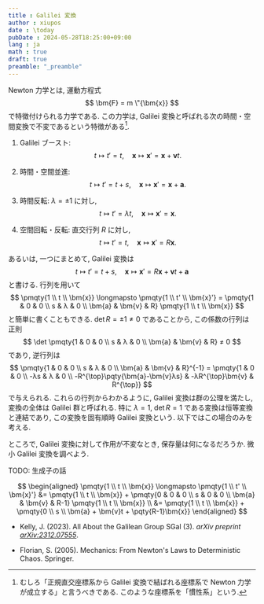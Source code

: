 ```yaml
---
title : Galilei 変換
author : xiupos
date : \today
pubDate : 2024-05-28T18:25:00+09:00
lang : ja
math : true
draft: true
preamble: "_preamble"
---
```


Newton 力学とは, 運動方程式
$$
\bm{F} = m \"{\bm{x}}
$$
で特徴付けられる力学である. この力学は, Galilei 変換と呼ばれる次の時間・空間変換で不変であるという特徴がある[^inertial].

1. Galilei ブースト:
  $$
  t \longmapsto t'=t, \quad \bm{x} \longmapsto \bm{x}'=\bm{x}+\bm{v}t.
  $$

2. 時間・空間並進:
  $$
  t \longmapsto t'=t+s, \quad \bm{x} \longmapsto \bm{x}'=\bm{x}+\bm{a}.
  $$

3. 時間反転: $λ = ±1$ に対し,
  $$
  t \longmapsto t'=λt, \quad \bm{x} \longmapsto \bm{x}'=\bm{x}.
  $$

4. 空間回転・反転: 直交行列 $R$ に対し,
  $$
  t \longmapsto t'=t, \quad \bm{x} \longmapsto \bm{x}'=R\bm{x}.
  $$

[^inertial]: むしろ「正規直交座標系から Galilei 変換で結ばれる座標系で Newton 力学が成立する」と言うべきである. このような座標系を「慣性系」という.

あるいは, 一つにまとめて, Galilei 変換は
$$
t \longmapsto t'=t+s, \quad \bm{x} \longmapsto \bm{x}'=R\bm{x}+\bm{v}t+\bm{a}
$$
と書ける.  行列を用いて
$$
\pmqty{1 \\ t \\ \bm{x}} \longmapsto \pmqty{1 \\ t' \\ \bm{x}'} = \pmqty{1 & 0 & 0 \\ s & λ & 0 \\ \bm{a} & \bm{v} & R} \pmqty{1 \\ t \\ \bm{x}}
$$
と簡単に書くこともできる. $\det R = ± 1 ≠ 0$ であることから, この係数の行列は正則
$$
\det \pmqty{1 & 0 & 0 \\ s & λ & 0 \\ \bm{a} & \bm{v} & R} ≠ 0
$$
であり, 逆行列は
$$
\pmqty{1 & 0 & 0 \\ s & λ & 0 \\ \bm{a} & \bm{v} & R}^{-1} = \pmqty{1 & 0 & 0 \\ -λs & λ & 0 \\ -R^{\top}\pqty{\bm{a}-\bm{v}λs} & -λR^{\top}\bm{v} & R^{\top}}
$$
で与えられる. これらの行列からわかるように, Galilei 変換は群の公理を満たし, 変換の全体は Galilei 群と呼ばれる. 特に $λ=1$, $\det R=1$ である変換は恒等変換と連結であり, この変換を固有順時 Galilei 変換という. 以下ではこの場合のみを考える.

ところで, Galilei 変換に対して作用が不変なとき, 保存量は何になるだろうか. 微小 Galilei 変換を調べよう.

TODO: 生成子の話

$$
\begin{aligned}
  \pmqty{1 \\ t \\ \bm{x}} \longmapsto \pmqty{1 \\ t' \\ \bm{x}'} &= \pmqty{1 \\ t \\ \bm{x}} + \pmqty{0 & 0 & 0 \\ s & 0 & 0 \\ \bm{a} & \bm{v} & R-1} \pmqty{1 \\ t \\ \bm{x}} \\
    &= \pmqty{1 \\ t \\ \bm{x}} + \pmqty{0 \\ s \\ \bm{a} + \bm{v}t + \pqty{R-1}\bm{x}}
\end{aligned}
$$

- Kelly, J. (2023). All About the Galilean Group SGal (3). *arXiv preprint [arXiv:2312.07555](https://arxiv.org/abs/2312.07555)*.

- Florian, S. (2005). Mechanics: From Newton's Laws to Deterministic Chaos. Springer.
